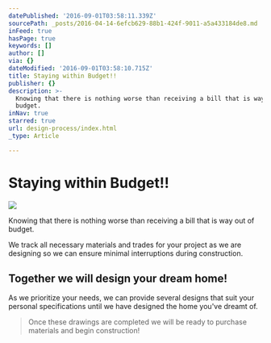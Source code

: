 ```yaml
---
datePublished: '2016-09-01T03:58:11.339Z'
sourcePath: _posts/2016-04-14-6efcb629-88b1-424f-9011-a5a433184de8.md
inFeed: true
hasPage: true
keywords: []
author: []
via: {}
dateModified: '2016-09-01T03:58:10.715Z'
title: Staying within Budget!!
publisher: {}
description: >-
  Knowing that there is nothing worse than receiving a bill that is way out of
  budget.
inNav: true
starred: true
url: design-process/index.html
_type: Article

---
```

# Staying within Budget!!
![](https://s3-us-west-2.amazonaws.com/the-grid-img/p/863dfca1ea41672679f832df2ed1514e594a2d60.jpg)

Knowing that there is nothing worse than receiving a bill that is way out of budget.

We track all necessary materials and trades for your project as we are designing so we can ensure minimal interruptions during construction.

## Together we will design your dream home!

As we prioritize your needs, we can provide several designs that suit your personal specifications until we have designed the home you've dreamt of.

> Once these drawings are completed we will be ready to purchase materials and begin construction!